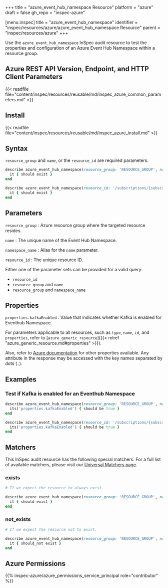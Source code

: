 +++
title = "azure_event_hub_namespace Resource"
platform = "azure"
draft = false
gh_repo = "inspec-azure"

[menu.inspec]
title = "azure_event_hub_namespace"
identifier = "inspec/resources/azure/azure_event_hub_namespace Resource"
parent = "inspec/resources/azure"
+++

Use the `azure_event_hub_namespace` InSpec audit resource to test the properties and configuration of an Azure Event Hub Namespace within a resource group.

## Azure REST API Version, Endpoint, and HTTP Client Parameters

{{< readfile file="content/inspec/resources/reusable/md/inspec_azure_common_parameters.md" >}}

## Install

{{< readfile file="content/inspec/resources/reusable/md/inspec_azure_install.md" >}}

## Syntax

`resource_group` and `name`, or the `resource_id` are required parameters.

```ruby
describe azure_event_hub_namespace(resource_group: 'RESOURCE_GROUP', name: 'EVENT_HUB_NAME') do
  it { should exist }
end
```

```ruby
describe azure_event_hub_namespace(resource_id: '/subscriptions/{subscriptionId}/resourceGroups/{resourceGroupName}/providers/Microsoft.EventHub/namespaces/{namespaceName}') do
  it { should exist }
end
```

## Parameters

`resource_group`
: Azure resource group where the targeted resource resides.

`name`
: The unique name of the Event Hub Namespace.

`namespace_name`
: Alias for the `name` parameter.

`resource_id`
: The unique resource ID.

Either one of the parameter sets can be provided for a valid query:

- `resource_id`
- `resource_group` and `name`
- `resource_group` and `namespace_name`

## Properties

`properties.kafkaEnabled`
: Value that indicates whether Kafka is enabled for Eventhub Namespace.

For parameters applicable to all resources, such as `type`, `name`, `id`, and `properties`, refer to [`azure_generic_resource`]({{< relref "azure_generic_resource.md#properties" >}}).

Also, refer to [Azure documentation](https://docs.microsoft.com/en-us/rest/api/eventhub/preview/namespaces/get?tabs=HTTP) for other properties available. Any attribute in the response may be accessed with the key names separated by dots (`.`).

## Examples

### Test if Kafka is enabled for an Eventhub Namespace

```ruby
describe azure_event_hub_namespace(resource_group: 'RESOURCE_GROUP', name: 'EVENT_HUB_NAME') do
  its('properties.kafkaEnabled') { should be true }
end
```

```ruby
describe azure_event_hub_namespace(resource_id: '/subscriptions/{subscriptionId}/resourceGroups/{resourceGroupName}/providers/Microsoft.EventHub/namespaces/{namespaceName}') do
  its('properties.kafkaEnabled') { should be true }
end
```

## Matchers

This InSpec audit resource has the following special matchers. For a full list of available matchers, please visit our [Universal Matchers page](https://docs.chef.io/inspec/matchers/).

### exists

```ruby
# If we expect the resource to always exist.

describe azure_event_hub_namespace(resource_group: 'RESOURCE_GROUP', name: 'EVENT_HUB_NAME') do
  it { should exist }
end
```

### not_exists

```ruby
# If we expect the resource not to exist.

describe azure_event_hub_namespace(resource_group: 'RESOURCE_GROUP', name: 'EVENT_HUB_NAME') do
  it { should_not exist }
end
```

## Azure Permissions

{{% inspec-azure/azure_permissions_service_principal role="contributor" %}}
